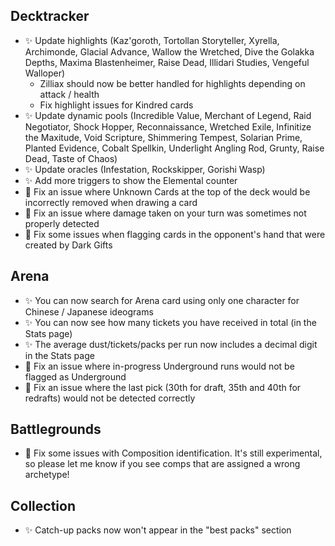 ## Decktracker

-   ✨ Update highlights (Kaz'goroth, Tortollan Storyteller, Xyrella, Archimonde, Glacial Advance, Wallow the Wretched, Dive the Golakka Depths, Maxima Blastenheimer, Raise Dead, Illidari Studies, Vengeful Walloper)
    -   Zilliax should now be better handled for highlights depending on attack / health
    -   Fix highlight issues for Kindred cards
-   ✨ Update dynamic pools (Incredible Value, Merchant of Legend, Raid Negotiator, Shock Hopper, Reconnaissance, Wretched Exile, Infinitize the Maxitude, Void Scripture, Shimmering Tempest, Solarian Prime, Planted Evidence, Cobalt Spellkin, Underlight Angling Rod, Grunty, Raise Dead, Taste of Chaos)
-   ✨ Update oracles (Infestation, Rockskipper, Gorishi Wasp)
-   ✨ Add more triggers to show the Elemental counter
-   🐞 Fix an issue where Unknown Cards at the top of the deck would be incorrectly removed when drawing a card
-   🐞 Fix an issue where damage taken on your turn was sometimes not properly detected
-   🐞 Fix some issues when flagging cards in the opponent's hand that were created by Dark Gifts

## Arena

-   ✨ You can now search for Arena card using only one character for Chinese / Japanese ideograms
-   ✨ You can now see how many tickets you have received in total (in the Stats page)
-   ✨ The average dust/tickets/packs per run now includes a decimal digit in the Stats page
-   🐞 Fix an issue where in-progress Underground runs would not be flagged as Underground
-   🐞 Fix an issue where the last pick (30th for draft, 35th and 40th for redrafts) would not be detected correctly

## Battlegrounds

-   🐞 Fix some issues with Composition identification. It's still experimental, so please let me know if you see comps that are assigned a wrong archetype!

## Collection

-   ✨ Catch-up packs now won't appear in the "best packs" section
